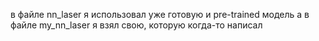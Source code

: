 в файле nn_laser я использовал уже готовую и pre-trained модель 
а в файле my_nn_laser я взял свою, которую когда-то написал 
